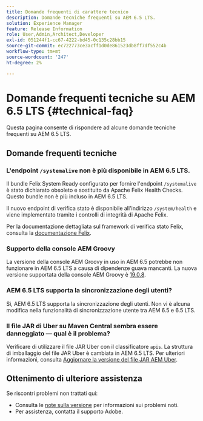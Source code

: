 ```yaml
---
title: Domande frequenti di carattere tecnico
description: Domande tecniche frequenti su AEM 6.5 LTS.
solution: Experience Manager
feature: Release Information
role: User,Admin,Architect,Developer
exl-id: 051244f1-cc67-4222-bd45-0c135c28bb15
source-git-commit: ec722773ce3acff1d0de861523db8ff7df552c4b
workflow-type: tm+mt
source-wordcount: '247'
ht-degree: 2%

---
```


# Domande frequenti tecniche su AEM 6.5 LTS {#technical-faq}

Questa pagina consente di rispondere ad alcune domande tecniche frequenti su AEM 6.5 LTS.

## Domande frequenti tecniche

### L&#39;endpoint `/systemalive` non è più disponibile in AEM 6.5 LTS.

Il bundle Felix System Ready configurato per fornire l&#39;endpoint `/systemalive` è stato dichiarato obsoleto e sostituito da Apache Felix Health Checks. Questo bundle non è più incluso in AEM 6.5 LTS.

Il nuovo endpoint di verifica stato è disponibile all&#39;indirizzo `/system/health` e viene implementato tramite i controlli di integrità di Apache Felix.

Per la documentazione dettagliata sul framework di verifica stato Felix, consulta la [documentazione Felix](https://github.com/apache/felix-dev/blob/master/healthcheck/README.md).

### Supporto della console AEM Groovy

La versione della console AEM Groovy in uso in AEM 6.5 potrebbe non funzionare in AEM 6.5 LTS a causa di dipendenze guava mancanti. La nuova versione supportata della console AEM Groovy è [19.0.8](https://mvnrepository.com/artifact/be.orbinson.aem/aem-groovy-console/19.0.8).

### AEM 6.5 LTS supporta la sincronizzazione degli utenti?

Sì, AEM 6.5 LTS supporta la sincronizzazione degli utenti. Non vi è alcuna modifica nella funzionalità di sincronizzazione utente tra AEM 6.5 e 6.5 LTS.

### Il file JAR di Uber su Maven Central sembra essere danneggiato — qual è il problema?

Verificare di utilizzare il file JAR Uber con il classificatore `apis`. La struttura di imballaggio del file JAR Uber è cambiata in AEM 6.5 LTS. Per ulteriori informazioni, consulta [Aggiornare la versione del file JAR AEM Uber](/help/sites-deploying/upgrading-code-and-customizations.md#update-the-aem-uber-jar-version).

## Ottenimento di ulteriore assistenza

Se riscontri problemi non trattati qui:
* Consulta le [note sulla versione](/help/release-notes/release-notes.md) per informazioni sui problemi noti.
* Per assistenza, contatta il supporto Adobe.
